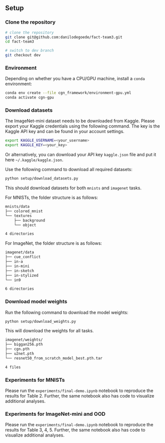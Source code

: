 ## Setup

### Clone the repository

```sh
# clone the repository
git clone git@github.com:danilodegoede/fact-team3.git
cd fact-team3

# switch to dev branch
git checkout dev
```

### Environment

Depending on whether you have a CPU/GPU machine, install a `conda` environment:
```bash
conda env create --file cgn_framework/environment-gpu.yml 
conda activate cgn-gpu
```

### Download datasets

The ImageNet-mini dataset needs to be downloaded from Kaggle. Please export your Kaggle credentials using the following command. The key is the Kaggle API key and can be found in your account settings.
```sh
export KAGGLE_USERNAME=<your_username>
export KAGGLE_KEY=<your_key>
```

Or alternatively, you can download your API key `kaggle.json` file and put it here `~/.kaggle/kaggle.json`.

<!-- You first need to download the data `.zip` file for ImageNet-mini from [here](https://www.kaggle.com/ifigotin/imagenetmini-1000). Download and place it in `cgn_framework/imagenet/data/archive.zip`. -->

Use the following command to download all required datasets:

```bash
python setup/download_datasets.py
```
This should download datasets for both `mnists` and `imagenet` tasks.

For MNISTs, the folder structure is as follows:
```sh
mnists/data
├── colored_mnist
└── textures
    ├── background
    └── object

4 directories
```

For ImageNet, the folder structure is as follows:
```sh
imagenet/data
├── cue_conflict
├── in-a
├── in-mini
├── in-sketch
├── in-stylized
└── in9

6 directories
```

### Download model weights

Run the following command to download the model weights:

```bash
python setup/download_weights.py
```

This will download the weights for all tasks.

```bash
imagenet/weights/
├── biggan256.pth
├── cgn.pth
├── u2net.pth
└── resnet50_from_scratch_model_best.pth.tar

4 files
```

### Experiments for MNISTs

Please run the `experiments/final-demo.ipynb` notebook to reproduce the results for Table 2.
Further, the same notebook also has code to visualize additional analyses.

### Experiments for ImageNet-mini and OOD

Please run the `experiments/final-demo.ipynb` notebook to reproduce the results for Table 3, 4, 5.
Further, the same notebook also has code to visualize additional analyses.


